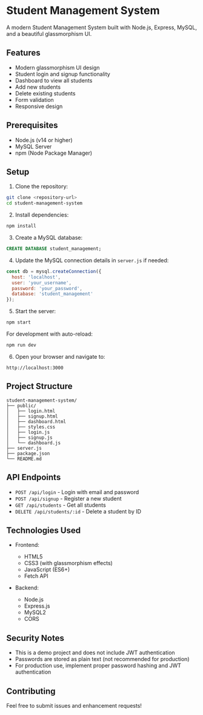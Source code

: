 # Student Management System

A modern Student Management System built with Node.js, Express, MySQL, and a beautiful glassmorphism UI.

## Features

- Modern glassmorphism UI design
- Student login and signup functionality
- Dashboard to view all students
- Add new students
- Delete existing students
- Form validation
- Responsive design

## Prerequisites

- Node.js (v14 or higher)
- MySQL Server
- npm (Node Package Manager)

## Setup

1. Clone the repository:
```bash
git clone <repository-url>
cd student-management-system
```

2. Install dependencies:
```bash
npm install
```

3. Create a MySQL database:
```sql
CREATE DATABASE student_management;
```

4. Update the MySQL connection details in `server.js` if needed:
```javascript
const db = mysql.createConnection({
  host: 'localhost',
  user: 'your_username',
  password: 'your_password',
  database: 'student_management'
});
```

5. Start the server:
```bash
npm start
```

For development with auto-reload:
```bash
npm run dev
```

6. Open your browser and navigate to:
```
http://localhost:3000
```

## Project Structure

```
student-management-system/
├── public/
│   ├── login.html
│   ├── signup.html
│   ├── dashboard.html
│   ├── styles.css
│   ├── login.js
│   ├── signup.js
│   └── dashboard.js
├── server.js
├── package.json
└── README.md
```

## API Endpoints

- `POST /api/login` - Login with email and password
- `POST /api/signup` - Register a new student
- `GET /api/students` - Get all students
- `DELETE /api/students/:id` - Delete a student by ID

## Technologies Used

- Frontend:
  - HTML5
  - CSS3 (with glassmorphism effects)
  - JavaScript (ES6+)
  - Fetch API

- Backend:
  - Node.js
  - Express.js
  - MySQL2
  - CORS

## Security Notes

- This is a demo project and does not include JWT authentication
- Passwords are stored as plain text (not recommended for production)
- For production use, implement proper password hashing and JWT authentication

## Contributing

Feel free to submit issues and enhancement requests! 